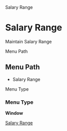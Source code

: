 
Salary Range
# Salary Range


Maintain Salary Range

Menu Path
## Menu Path



- Salary Range

Menu Type
### Menu Type

**Window**


[Salary Range](../../functional-guide/window/window-salary-range.md)